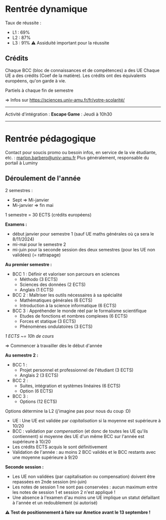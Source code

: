 # Rentrée dynamique
Taux de réussite :
- L1 : 69%
- L2 : 87%
- L3 : 91%
⚠️ Assiduité important pour la réussite

## Crédits
Chaque BCC (bloc de connaissances et de compétences) a des UE
Chaque UE a des crédits (Coef de la matière).
Les crédits ont des équivalents européens, qu'on garde à vie.

Partiels à chaque fin de semestre

=> Infos sur https://sciences.univ-amu.fr/fr/votre-scolarité/

---
Activité d'intégration :
__Escape Game__ : Jeudi à 10h30

---

# Rentrée pédagogique
Contact pour soucis promo ou besoin infos, en service de la vie étudiante, etc. : marlon.barbero@univ-amu.fr
Plus généralement, responsable du portail à Luminy

## Déroulement de l'année
2 semestres :
- Sept => Mi-janvier
- Mi-janvier => fin mai

1 semestre = 30 ECTS (crédits européens)

**Examens :** 
- début janvier pour semestre 1 (sauf UE maths générales où ça sera le 8/11/2024)
- mi-mai pour le semestre 2
- mi-juin pour la seconde session des deux semestres (pour les UE non validées) (= rattrapage)

**Au premier semestre :**
- BCC 1 : Définir et valoriser son parcours en sciences
	- Méthodo (3 ECTS)
	- Sciences des données (2 ECTS)
	- Anglais (1 ECTS)
- BCC 2 : Maîtriser les outils nécessaires à sa spécialité
	- Mathématiques générales (6 ECTS)
	- Introduction à la science informatique (6 ECTS)
- BCC 3 : Appréhender le monde réel par le formalisme scientifique
	- Etudes de fonctions et nombres complexes (6 ECTS)
	- Forces et statique (3 ECTS)
	- Phénomènes ondulatoires (3 ECTS)

*1 ECTS ~= 10h de cours*

=> Commencer à travailler dès le début d'année

**Au semestre 2 :**
- BCC 1 :
	- Projet personnel et professionnel de l'étudiant (3 ECTS)
	- Anglais 2 (3 ECTS)
- BCC 2 :
	- Suites, intégration et systèmes linéaires (6 ECTS)
	- Option (6 ECTS)
- BCC 3 :
	- Options (12 ECTS)

Options détermine la L2 (j'imagine pas pour nous du coup :D)

- UE : Une UE est validée par *capitalisation* si la moyenne est supérieure à 10/20
- BCC : validation par *compensation* (et donc de toutes les UE qu'ils contiennent) si moyenne des UE d'un même BCC sur l'année est supérieure à 10/20
- Les crédits ECTS acquis le sont définitivement
- Validation de l'année : au moins 2 BCC validés et le BCC restants avec une moyenne supérieure à 9/20

**Seconde session :**
- Les UE non validées (par capitalisation ou compensation) doivent être repassées en 2nde session (mi-juin)
- Les notes de session 1 ne sont pas conservées : aucun maximum entre les notes de session 1 et session 2 n'est appliqué !
- Une absence à l'examen d'au moins une UE implique un statut défaillant à l'année et un redoublement (si autorisé)

**⚠️ Test de positionnement à faire sur Ametice avant le 13 septembre !**

